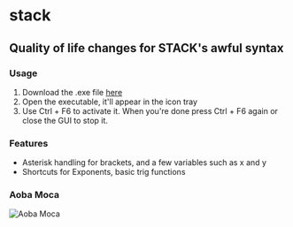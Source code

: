 # stack

## Quality of life changes for STACK's awful syntax

### Usage
1. Download the .exe file [here](stack.exe)  
2. Open the executable, it'll appear in the icon tray
3. Use Ctrl + F6 to activate it. When you're done press Ctrl + F6 again or close the GUI to stop it. 

### Features
- Asterisk handling for brackets, and a few variables such as x and y
- Shortcuts for Exponents, basic trig functions

### Aoba Moca
![Aoba Moca](https://i.imgur.com/9rCLgJs.jpeg)
